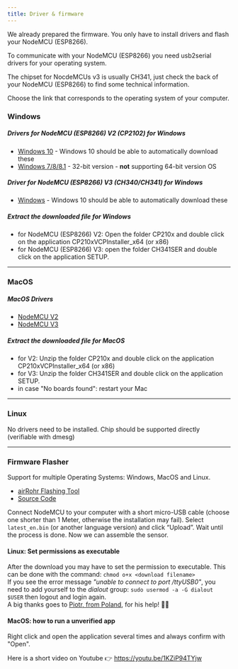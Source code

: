 ```yaml
---
title: Driver & firmware
---
```


We already prepared the firmware. You only have to install drivers and flash your NodeMCU (ESP8266). 

To communicate with your NodeMCU (ESP8266) you need usb2serial drivers for your operating system. 

The chipset for NocdeMCUs v3 is usually CH341, just check the back of your NodeMCU (ESP8266) to find some technical information. 

Choose the link that corresponds to the operating system of your computer.

### Windows

##### Drivers for NodeMCU (ESP8266) V2 (CP2102) for Windows
* [Windows 10](https://www.silabs.com/documents/public/software/CP210x_Universal_Windows_Driver.zip) - Windows 10 should be able to automatically download these
* [Windows 7/8/8.1](https://www.silabs.com/documents/public/software/CP210x_Windows_Drivers.zip) - 32-bit version - **not** supporting 64-bit version OS

##### Driver for NodeMCU (ESP8266) V3 (CH340/CH341) for Windows
* [Windows](http://www.wch.cn/downloads/file/5.html) - Windows 10 should be able to automatically download these

##### Extract the downloaded file for Windows
* for NodeMCU (ESP8266) V2: Open the folder CP210x and double click on the application CP210xVCPInstaller_x64 (or x86)
* for NodeMCU (ESP8266) V3: open the folder CH341SER and double click on the application SETUP.

---

### MacOS

##### MacOS Drivers
* [NodeMCU V2](https://www.silabs.com/documents/public/software/Mac_OSX_VCP_Driver.zip)
* [NodeMCU V3](http://www.wch.cn/downloads/file/178.html) 

#####  Extract the downloaded file for MacOS
* for V2: Unzip the folder CP210x and double click on the application CP210xVCPInstaller_x64 (or x86)
* for V3: Unzip the folder CH341SER and double click on the application SETUP.
* in case "No boards found": restart your Mac

---

### Linux
No drivers need to be installed. Chip should be supported directly (verifiable with dmesg)

---
### Firmware Flasher 
Support for multiple Operating Systems: Windows, MacOS and Linux.

* [airRohr Flashing Tool](http://firmware.sensor.community/airrohr/flashing-tool/)
* [Source Code](https://github.com/opendata-stuttgart/airrohr-firmware-flasher/)

Connect NodeMCU to your computer with a short micro-USB cable (choose one shorter than 1 Meter, otherwise the installation may fail). Select `latest_en.bin` (or another language version) and click “Upload”.
Wait until the process is done. Now we can assemble the sensor.

#### Linux: Set permissions as executable
After the download you may have to set the permission to executable. This can be done with the command: `chmod o+x <download filename>` 
<br>
If you see the error message *"unable to connect to port /ttyUSB0"*, you need to add yourself to the *dialout* group: `sudo usermod -a -G dialout $USER` then logout and login again. 
<br>
A big thanks goes to [Piotr, from Poland](https://dropbox.inf.re/), for his help! 🙋‍♂️ 

#### MacOS: how to run a unverified app
Right click and open the application several times and always confirm with "Open".

Here is a short video on Youtube 👉 https://youtu.be/1KZiP94TYjw




